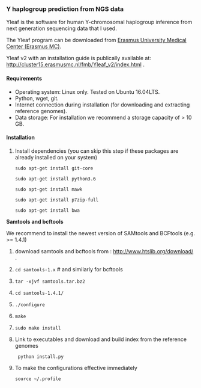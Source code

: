 ### Y haplogroup prediction from NGS data

Yleaf is the software for human Y-chromosomal haplogroup inference from next generation sequencing data that I used.

The Yleaf program can be downloaded from [Erasmus University Medical Center (Erasmus MC)](https://www6.erasmusmc.nl/genetic_identification/resources/). 

Yleaf v2 with an installation guide is publically available at: http://cluster15.erasmusmc.nl/fmb/Yleaf_v2/index.html .



#### Requirements
- Operating system: Linux only. Tested on Ubuntu 16.04LTS.
- Python, wget, git.
- Internet connection during installation (for downloading and extracting reference genomes).
- Data storage: For installation we recommend a storage capacity of > 10 GB.
#### Installation
1. Install dependencies (you can skip this step if these packages are already installed on your system)
 
   ```sudo apt-get install git-core```
 
   ```sudo apt-get install python3.6```
 
   ```sudo apt-get install mawk```
 
   ```sudo apt-get install p7zip-full```
 
   ```sudo apt-get install bwa```

 **Samtools and bcftools**
 
We recommend to install the newest version of SAMtools and BCFtools (e.g. >= 1.4.1)
 1. download samtools and bcftools from : http://www.htslib.org/download/ .
 2. ```cd samtools-1.x```    # and similarly for bcftools
 3. ```tar -xjvf samtools.tar.bz2```
 4. ```cd samtools-1.4.1/```
 5. ```./configure```
 6. ```make```
 7. ```sudo make install```
 

2. Link to executables and download and build index from the reference genomes

   ``` python install.py```

3. To make the configurations effective immediately

   ```source ~/.profile```
